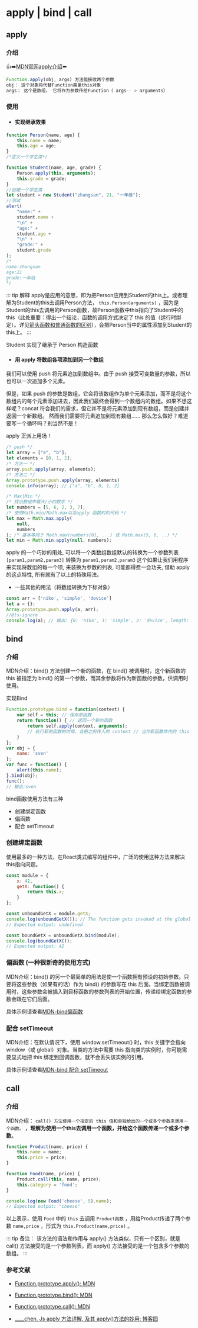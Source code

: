 # apply | bind | call

## apply

### 介绍

<p class="codepart-title"> 👍➡️<a href="https://developer.mozilla.org/zh-CN/docs/Web/JavaScript/Reference/Global_Objects/Function/apply" target = "_blank">MDN官网apply介绍</a>⬅️</p>

```js
Function.apply(obj, args) 方法能接收两个参数
obj： 这个对象将代替Function类里this对象
args： 这个是数组， 它将作为参数传给Function（ args-- > arguments）
```

### 使用

* <h4>实现继承效果</h4>

```js
function Person(name, age) {
    this.name = name;
    this.age = age;
}
/*定义一个学生类*/

function Student(name, age, grade) {
    Person.apply(this, arguments);
    this.grade = grade;
}
//创建一个学生类
let student = new Student("zhangsan", 21, "一年级");
//测试
alert(
    "name:" +
    student.name +
    "\n" +
    "age:" +
    student.age +
    "\n" +
    "grade:" +
    student.grade
);
/*
name:zhangsan
age:21
grade:一年级
*/
```

::: tip 解释
apply是应用的意思，即为把Person应用到Student的this上。或者理解为Student的this去调用Person方法， `this.Person(arguments)` ，因为是Student的this去调用的Person函数，故Person函数中this指向了Student中的this（此处重要：得出一个结论，函数的调用方式决定了  this  的值（运行时绑定）。详见[箭头函数和普通函数的区别](/guide/ArrowDifNomal.html#this)），会把Person当中的属性添加到Student的this上。
:::

Student 实现了继承于 Person 构造函数

* <h4>用 apply 将数组各项添加到另一个数组</h4>

我们可以使用 push 将元素追加到数组中。由于 push 接受可变数量的参数，所以也可以一次追加多个元素。

但是，如果 push 的参数是数组，它会将该数组作为单个元素添加，而不是将这个数组内的每个元素添加进去，因此我们最终会得到一个数组内的数组。如果不想这样呢？concat 符合我们的需求，但它并不是将元素添加到现有数组，而是创建并返回一个新数组。 然而我们需要将元素追加到现有数组...... 那么怎么做好？难道要写一个循环吗？别当然不是！

apply 正派上用场！

```js
/* push */
let array = ["a", "b"];
let elements = [0, 1, 2];
/* 方法一 */
array.push.apply(array, elements);
/* 方法二 */
Array.prototype.push.apply(array, elements)
console.info(array); // ["a", "b", 0, 1, 2]

/* Max|Min */
/* 找出数组中最大/小的数字 */
let numbers = [5, 6, 2, 3, 7];
/* 使用Math.min/Math.max以及apply 函数时的代码 */
let max = Math.max.apply(
    null,
    numbers
); /* 基本等同于 Math.max(numbers[0], ...) 或 Math.max(5, 6, ..) */
let min = Math.min.apply(null, numbers);
```

apply 的一个巧妙的用处, 可以将一个类数组数组默认的转换为一个参数列表 `[param1,param2,param3]` 转换为 `param1,param2,param3` 这个如果让我们用程序来实现将数组的每一个项, 来装换为参数的列表, 可能都得费一会功夫, 借助 apply 的这点特性, 所有就有了以上的特殊用法。

* 一些其他的用法（将数组转换为下标对象）

```js
const arr = ['niko', 'simple', 'device']
let a = {};
Array.prototype.push.apply(a, arr);
//@ts-ignore
console.log(a); // 输出: {0: 'niko', 1: 'simple', 2: 'device', length: 3}
```

## bind

### 介绍

MDN介绍：bind() 方法创建一个新的函数，在 bind() 被调用时，这个新函数的 this 被指定为 bind() 的第一个参数，而其余参数将作为新函数的参数，供调用时使用。

实现Bind

```js
Function.prototype.bind = function(context) {
    var self = this; // 保存原函数
    return function() { // 返回一个新的函数
        return self.apply(context, arguments);
        // 执行新的函数的时候，会把之前传入的 context // 当作新函数体内的 this
    }
};
var obj = {
    name: 'sven'
};
var func = function() {
    alert(this.name);
}.bind(obj);
func();
// 输出:sven
```

bind函数使用方法有三种

* 创建绑定函数
* 偏函数
* 配合 setTimeout

### 创建绑定函数

使用最多的一种方法，在React类式编写的组件中，广泛的使用这种方法来解决this指向问题。

```js
const module = {
    x: 42,
    getX: function() {
        return this.x;
    }
};

const unboundGetX = module.getX;
console.log(unboundGetX()); // The function gets invoked at the global scope
// Expected output: undefined

const boundGetX = unboundGetX.bind(module);
console.log(boundGetX());
// Expected output: 42
```

### 偏函数 (一种很新奇的使用方式)

MDN介绍：bind() 的另一个最简单的用法是使一个函数拥有预设的初始参数。只要将这些参数（如果有的话）作为 bind() 的参数写在 this 后面。当绑定函数被调用时，这些参数会被插入到目标函数的参数列表的开始位置，传递给绑定函数的参数会跟在它们后面。

具体示例请查看[MDN-bind偏函数](https://developer.mozilla.org/zh-CN/docs/Web/JavaScript/Reference/Global_Objects/Function/bind#%E5%81%8F%E5%87%BD%E6%95%B0)

### 配合 setTimeout

MDN介绍：在默认情况下，使用 window.setTimeout() 时，this 关键字会指向 window（或 global）对象。当类的方法中需要 this 指向类的实例时，你可能需要显式地把 this 绑定到回调函数，就不会丢失该实例的引用。

具体示例请查看[MDN-bind 配合 setTimeout](https://developer.mozilla.org/zh-CN/docs/Web/JavaScript/Reference/Global_Objects/Function/bind#%E9%85%8D%E5%90%88_settimeout)

## call 

### 介绍

 MDN介绍： `call() 方法使用一个指定的 this 值和单独给出的一个或多个参数来调用一个函数。` ，**理解为使用一个this去调用一个函数，并给这个函数传递一个或多个参数**。

```js
function Product(name, price) {
    this.name = name;
    this.price = price;
}

function Food(name, price) {
    Product.call(this, name, price);
    this.category = 'food';
}

console.log(new Food('cheese', 5).name);
// Expected output: "cheese"
```

以上表示，使用 `Food` 中的 `this` 去调用 `Product函数` ，用给Product传递了两个参数 `name,price` ，形式为 `this.Product(name,price)` 。

::: tip
备注： 该方法的语法和作用与 apply() 方法类似，只有一个区别，就是 call() 方法接受的是一个参数列表，而 apply() 方法接受的是一个包含多个参数的数组。
:::

### 参考文献

* [Function.prototype.apply(): MDN](https://developer.mozilla.org/zh-CN/docs/Web/JavaScript/Reference/Global_Objects/Function/apply)

* [Function.prototype.bind(): MDN](https://developer.mozilla.org/zh-CN/docs/Web/JavaScript/Reference/Global_Objects/Function/bind)

* [Function.prototype.call(): MDN](https://developer.mozilla.org/zh-CN/docs/Web/JavaScript/Reference/Global_Objects/Function/call)

* [\_\_\_\_chen. Js apply 方法详解, 及其 apply()方法的妙用: 博客园](https://www.cnblogs.com/chenhuichao/p/8493095.html)
